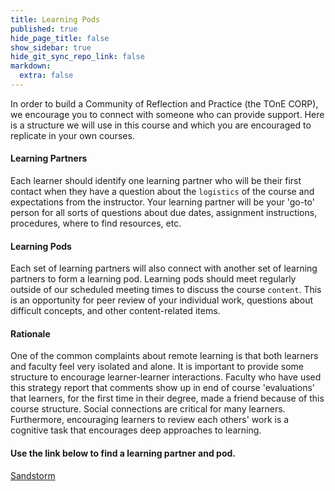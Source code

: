 ```yaml
---
title: Learning Pods
published: true
hide_page_title: false
show_sidebar: true
hide_git_sync_repo_link: false
markdown:
  extra: false
---
```


In order to build a Community of Reflection and Practice (the TOnE CORP), we encourage you to connect with someone who can provide support. Here is a structure we will use in this course and which you are encouraged to replicate in your own courses.

#### Learning Partners

Each learner should identify one learning partner who will be their first contact when they have a question about the `logistics` of the course and expectations from the instructor. Your learning partner will be your 'go-to' person for all sorts of questions about due dates, assignment instructions, procedures, where to find resources, etc.

#### Learning Pods

Each set of learning partners will also connect with another set of learning partners to form a learning pod. Learning pods should meet regularly outside of our scheduled meeting times to discuss the course `content`. This is an opportunity for peer review of your individual work, questions about difficult concepts, and other content-related items.

#### Rationale
One of the common complaints about remote learning is that both learners and faculty feel very isolated and alone. It is important to provide some structure to encourage learner-learner interactions. Faculty who have used this strategy report that comments show up in end of course 'evaluations' that learners, for the first time in their degree, made a friend because of this course structure. Social connections are critical for many learners. Furthermore, encouraging learners to review each others' work is a cognitive task that encourages deep approaches to learning.

#### Use the link below to find a learning partner and pod.

<a class="embedly-card" data-card-controls="0" href="http://bit.ly/tonepods">Sandstorm</a>
<script async src="//cdn.embedly.com/widgets/platform.js" charset="UTF-8"></script>
